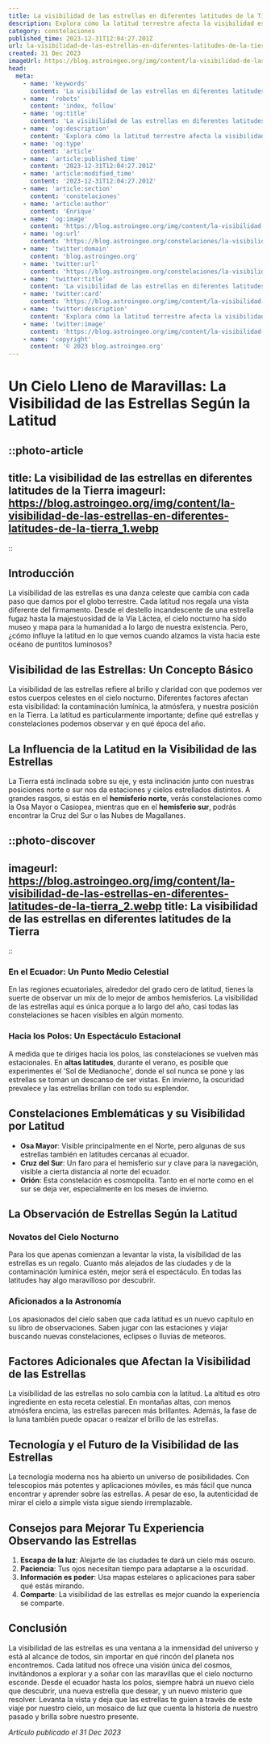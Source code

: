 ```yaml
---
title: La visibilidad de las estrellas en diferentes latitudes de la Tierra
description: Explora cómo la latitud terrestre afecta la visibilidad estelar y descubre las constelaciones únicas que puedes avistar desde cualquier lugar.
category: constelaciones
published_time: 2023-12-31T12:04:27.201Z
url: la-visibilidad-de-las-estrellas-en-diferentes-latitudes-de-la-tierra
created: 31 Dec 2023
imageUrl: https://blog.astroingeo.org/img/content/la-visibilidad-de-las-estrellas-en-diferentes-latitudes-de-la-tierra_1.webp
head:
  meta:
    - name: 'keywords'
      content: 'La visibilidad de las estrellas en diferentes latitudes de la Tierra'
    - name: 'robots'
      content: 'index, follow'
    - name: 'og:title'
      content: 'La visibilidad de las estrellas en diferentes latitudes de la Tierra'
    - name: 'og:description'
      content: 'Explora cómo la latitud terrestre afecta la visibilidad estelar y descubre las constelaciones únicas que puedes avistar desde cualquier lugar.'
    - name: 'og:type'
      content: 'article'
    - name: 'article:published_time'
      content: '2023-12-31T12:04:27.201Z'
    - name: 'article:modified_time'
      content: '2023-12-31T12:04:27.201Z'
    - name: 'article:section'
      content: 'constelaciones'
    - name: 'article:author'
      content: 'Enrique'
    - name: 'og:image'
      content: 'https://blog.astroingeo.org/img/content/la-visibilidad-de-las-estrellas-en-diferentes-latitudes-de-la-tierra_1.webp'
    - name: 'og:url'
      content: 'https://blog.astroingeo.org/constelaciones/la-visibilidad-de-las-estrellas-en-diferentes-latitudes-de-la-tierra'
    - name: 'twitter:domain'
      content: 'blog.astroingeo.org'
    - name: 'twitter:url'
      content: 'https://blog.astroingeo.org/constelaciones/la-visibilidad-de-las-estrellas-en-diferentes-latitudes-de-la-tierra'
    - name: 'twitter:title'
      content: 'La visibilidad de las estrellas en diferentes latitudes de la Tierra'
    - name: 'twitter:card'
      content: 'https://blog.astroingeo.org/img/content/la-visibilidad-de-las-estrellas-en-diferentes-latitudes-de-la-tierra_1.webp'
    - name: 'twitter:description'
      content: 'Explora cómo la latitud terrestre afecta la visibilidad estelar y descubre las constelaciones únicas que puedes avistar desde cualquier lugar.'
    - name: 'twitter:image'
      content: 'https://blog.astroingeo.org/img/content/la-visibilidad-de-las-estrellas-en-diferentes-latitudes-de-la-tierra_1.webp'
    - name: 'copyright'
      content: '© 2023 blog.astroingeo.org'
---
```

# Un Cielo Lleno de Maravillas: La Visibilidad de las Estrellas Según la Latitud

::photo-article
---
title: La visibilidad de las estrellas en diferentes latitudes de la Tierra
imageurl: https://blog.astroingeo.org/img/content/la-visibilidad-de-las-estrellas-en-diferentes-latitudes-de-la-tierra_1.webp
---
::

## Introducción
La visibilidad de las estrellas es una danza celeste que cambia con cada paso que damos por el globo terrestre. Cada latitud nos regala una vista diferente del firmamento. Desde el destello incandescente de una estrella fugaz hasta la majestuosidad de la Vía Láctea, el cielo nocturno ha sido museo y mapa para la humanidad a lo largo de nuestra existencia. Pero, ¿cómo influye la latitud en lo que vemos cuando alzamos la vista hacia este océano de puntitos luminosos?

## Visibilidad de las Estrellas: Un Concepto Básico
La visibilidad de las estrellas refiere al brillo y claridad con que podemos ver estos cuerpos celestes en el cielo nocturno. Diferentes factores afectan esta visibilidad: la contaminación lumínica, la atmósfera, y nuestra posición en la Tierra. La latitud es particularmente importante; define qué estrellas y constelaciones podemos observar y en qué época del año.

## La Influencia de la Latitud en la Visibilidad de las Estrellas
La Tierra está inclinada sobre su eje, y esta inclinación junto con nuestras posiciones norte o sur nos da estaciones y cielos estrellados distintos. A grandes rasgos, si estás en el **hemisferio norte**, verás constelaciones como la Osa Mayor o Casiopea, mientras que en el **hemisferio sur**, podrás encontrar la Cruz del Sur o las Nubes de Magallanes.


::photo-discover
---
imageurl: https://blog.astroingeo.org/img/content/la-visibilidad-de-las-estrellas-en-diferentes-latitudes-de-la-tierra_2.webp
title: La visibilidad de las estrellas en diferentes latitudes de la Tierra
---
::

### En el Ecuador: Un Punto Medio Celestial
En las regiones ecuatoriales, alrededor del grado cero de latitud, tienes la suerte de observar un mix de lo mejor de ambos hemisferios. La visibilidad de las estrellas aquí es única porque a lo largo del año, casi todas las constelaciones se hacen visibles en algún momento.

### Hacia los Polos: Un Espectáculo Estacional
A medida que te diriges hacia los polos, las constelaciones se vuelven más estacionales. En **altas latitudes**, durante el verano, es posible que experimentes el 'Sol de Medianoche', donde el sol nunca se pone y las estrellas se toman un descanso de ser vistas. En invierno, la oscuridad prevalece y las estrellas brillan con todo su esplendor.

## Constelaciones Emblemáticas y su Visibilidad por Latitud
- **Osa Mayor**: Visible principalmente en el Norte, pero algunas de sus estrellas también en latitudes cercanas al ecuador.
- **Cruz del Sur**: Un faro para el hemisferio sur y clave para la navegación, visible a cierta distancia al norte del ecuador.
- **Orión**: Esta constelación es cosmopolita. Tanto en el norte como en el sur se deja ver, especialmente en los meses de invierno.

## La Observación de Estrellas Según la Latitud

### Novatos del Cielo Nocturno
Para los que apenas comienzan a levantar la vista, la visibilidad de las estrellas es un regalo. Cuanto más alejados de las ciudades y de la contaminación lumínica estén, mejor será el espectáculo. En todas las latitudes hay algo maravilloso por descubrir.

### Aficionados a la Astronomía
Los apasionados del cielo saben que cada latitud es un nuevo capítulo en su libro de observaciones. Saben jugar con las estaciones y viajar buscando nuevas constelaciones, eclipses o lluvias de meteoros.

## Factores Adicionales que Afectan la Visibilidad de las Estrellas
La visibilidad de las estrellas no solo cambia con la latitud. La altitud es otro ingrediente en esta receta celestial. En montañas altas, con menos atmósfera encima, las estrellas parecen más brillantes. Además, la fase de la luna también puede opacar o realzar el brillo de las estrellas.

## Tecnología y el Futuro de la Visibilidad de las Estrellas
La tecnología moderna nos ha abierto un universo de posibilidades. Con telescopios más potentes y aplicaciones móviles, es más fácil que nunca encontrar y aprender sobre las estrellas. A pesar de eso, la autenticidad de mirar el cielo a simple vista sigue siendo irremplazable.

## Consejos para Mejorar Tu Experiencia Observando las Estrellas
1. **Escapa de la luz**: Alejarte de las ciudades te dará un cielo más oscuro.
2. **Paciencia**: Tus ojos necesitan tiempo para adaptarse a la oscuridad.
3. **Información es poder**: Usa mapas estelares o aplicaciones para saber qué estás mirando.
4. **Comparte**: La visibilidad de las estrellas es mejor cuando la experiencia se comparte.

## Conclusión
La visibilidad de las estrellas es una ventana a la inmensidad del universo y está al alcance de todos, sin importar en qué rincón del planeta nos encontremos. Cada latitud nos ofrece una visión única del cosmos, invitándonos a explorar y a soñar con las maravillas que el cielo nocturno esconde. Desde el ecuador hasta los polos, siempre habrá un nuevo cielo que descubrir, una nueva estrella que desear, y un nuevo misterio que resolver. Levanta la vista y deja que las estrellas te guíen a través de este viaje por nuestro cielo, un mosaico de luz que cuenta la historia de nuestro pasado y brilla sobre nuestro presente.

_Artículo publicado el 31 Dec 2023_